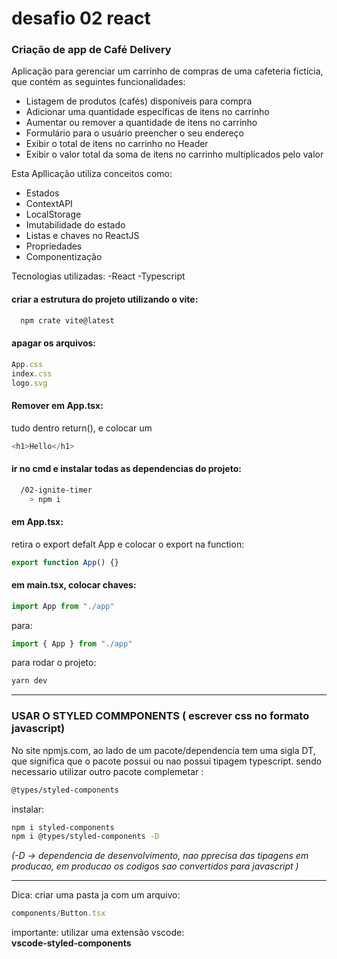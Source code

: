 
# desafio 02 react

### Criação de app de Café Delivery

Aplicação para gerenciar um carrinho de compras de uma cafeteria fictícia, que contém as seguintes funcionalidades:

- Listagem de produtos (cafés) disponíveis para compra
- Adicionar uma quantidade específicas de itens no carrinho
- Aumentar ou remover a quantidade de itens no carrinho
- Formulário para o usuário preencher o seu endereço
- Exibir o total de itens no carrinho no Header
- Exibir o valor total da soma de itens no carrinho multiplicados pelo valor

Esta Apllicação utiliza conceitos como:

- Estados
- ContextAPI
- LocalStorage
- Imutabilidade do estado
- Listas e chaves no ReactJS
- Propriedades
- Componentização

Tecnologias utilizadas:
-React
-Typescript

#### criar a estrutura do projeto utilizando o vite:

```bash
  npm crate vite@latest
```

#### apagar os arquivos: 

```javascript
App.css
index.css
logo.svg
```

#### Remover em App.tsx:
tudo dentro return(), e colocar um 
```javascript
<h1>Hello</h1>
```

#### ir no cmd e instalar todas as dependencias do projeto:


```bash
  /02-ignite-timer
    > npm i 
```

#### em App.tsx:
retira o export defalt App e colocar o export na function: 
```javascript
export function App() {}
```


#### em main.tsx, colocar chaves:

```javascript
import App from "./app"
```
para:

```javascript
import { App } from "./app"
```


para rodar o projeto:

```bash
yarn dev
```


----------------------------------------------------------------
### USAR O STYLED COMMPONENTS ( escrever css no formato javascript)

No site npmjs.com, ao lado de um pacote/dependencia tem uma sigla DT, que significa que o pacote possui ou nao possui tipagem typescript. sendo necessario utilizar outro pacote complemetar :
```bash
@types/styled-components
```

 
instalar:
```bash
npm i styled-components
npm i @types/styled-components -D
```


*(-D -> dependencia de desenvolvimento, nao pprecisa das tipagens em producao, em producao os codigos sao convertidos para javascript )*

---
Dica: criar uma pasta ja com um arquivo:
```javascript
components/Button.tsx 
```

importante: utilizar uma extensão vscode:  
**vscode-styled-components**
